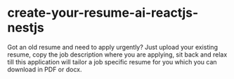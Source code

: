 # create-your-resume-ai-reactjs-nestjs
Got an old resume and need to apply urgently? Just upload your existing resume, copy the job description where you are applying, sit back and relax till this application will tailor a job specific resume for you which you can download in PDF or docx. 
